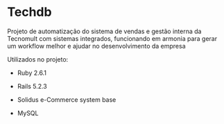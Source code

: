 # Techdb

Projeto de automatização do sistema de vendas e gestão interna da Tecnomult com sistemas integrados, funcionando em armonia para gerar um workflow melhor e ajudar no desenvolvimento da empresa

Utilizados no projeto:

* Ruby 2.6.1

* Rails 5.2.3

* Solidus e-Commerce system base

* MySQL
